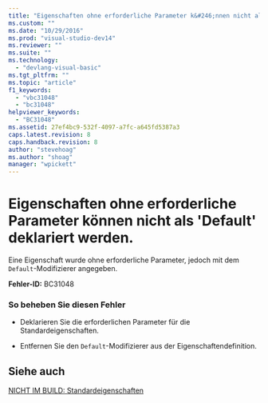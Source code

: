 ```yaml
---
title: "Eigenschaften ohne erforderliche Parameter k&#246;nnen nicht als &#39;Default&#39; deklariert werden. | Microsoft Docs"
ms.custom: ""
ms.date: "10/29/2016"
ms.prod: "visual-studio-dev14"
ms.reviewer: ""
ms.suite: ""
ms.technology: 
  - "devlang-visual-basic"
ms.tgt_pltfrm: ""
ms.topic: "article"
f1_keywords: 
  - "vbc31048"
  - "bc31048"
helpviewer_keywords: 
  - "BC31048"
ms.assetid: 27ef4bc9-532f-4097-a7fc-a645fd5387a3
caps.latest.revision: 8
caps.handback.revision: 8
author: "stevehoag"
ms.author: "shoag"
manager: "wpickett"
---
```

# Eigenschaften ohne erforderliche Parameter k&#246;nnen nicht als &#39;Default&#39; deklariert werden.
Eine Eigenschaft wurde ohne erforderliche Parameter, jedoch mit dem `Default`\-Modifizierer angegeben.  
  
 **Fehler\-ID:** BC31048  
  
### So beheben Sie diesen Fehler  
  
-   Deklarieren Sie die erforderlichen Parameter für die Standardeigenschaften.  
  
-   Entfernen Sie den `Default`\-Modifizierer aus der Eigenschaftendefinition.  
  
## Siehe auch  
 [NICHT IM BUILD: Standardeigenschaften](http://msdn.microsoft.com/de-de/a70f2a27-8176-4858-935e-f25afdd43ab5)